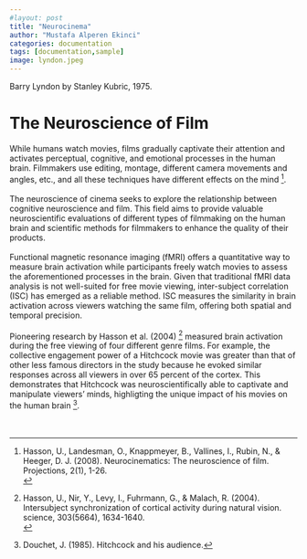 ```yaml
---
#layout: post
title: "Neurocinema"
author: "Mustafa Alperen Ekinci"
categories: documentation
tags: [documentation,sample]
image: lyndon.jpeg
---
```

Barry Lyndon by Stanley Kubric, 1975.

# The Neuroscience of Film

While humans watch movies, films gradually captivate their attention and activates perceptual, cognitive, and emotional processes in the human brain. Filmmakers use editing, montage, different camera movements and angles, etc., and all these techniques have different effects on the mind [^1].
<br>
<br>
The neuroscience of cinema seeks to explore the relationship between cognitive neuroscience and film. This field aims to provide valuable neuroscientific evaluations of different types of filmmaking on the human brain and scientific methods for filmmakers to enhance the quality of their products.
<br>
<br>
Functional magnetic resonance imaging (fMRI) offers a quantitative way to measure brain activation while participants freely watch movies to assess the aforementioned processes in the brain. Given that traditional fMRI data analysis is not well-suited for free movie viewing, inter-subject correlation (ISC) has emerged as a reliable method. ISC measures the similarity in brain activation across viewers watching the same film, offering both spatial and temporal precision.
<br>
<br>
Pioneering research by Hasson et al. (2004) [^2] measured brain activation during the free viewing of four different genre films. For example, the collective engagement power of a Hitchcock movie was greater than that of other less famous directors in the study because he evoked similar responses across all viewers in over 65 percent of the cortex. This demonstrates that Hitchcock was neuroscientifically able to captivate and manipulate viewers’ minds, highligting the unique impact of his movies on the human brain [^3].
<br>
<br>
<br>

[^1]: Hasson, U., Landesman, O., Knappmeyer, B., Vallines, I., Rubin, N., & Heeger, D. J. (2008). Neurocinematics: The neuroscience of film. Projections, 2(1), 1-26.<br>
[^2]: Hasson, U., Nir, Y., Levy, I., Fuhrmann, G., & Malach, R. (2004). Intersubject synchronization of cortical activity during natural vision. science, 303(5664), 1634-1640.<br>
[^3]: Douchet, J. (1985). Hitchcock and his audience.
